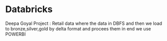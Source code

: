 # Databricks
Deepa Goyal Project : Retail data where the data in DBFS and then we load to bronze,silver,gold by delta format and procees them in end we use POWERBI
